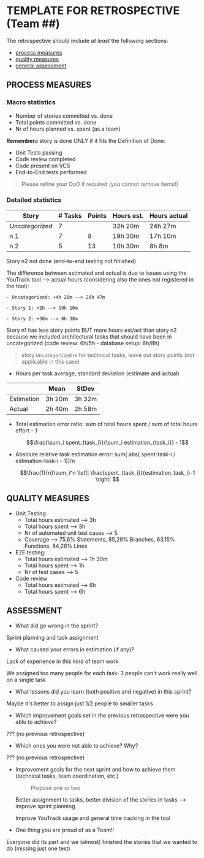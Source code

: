 TEMPLATE FOR RETROSPECTIVE (Team ##)
=====================================

The retrospective should include _at least_ the following
sections:

- [process measures](#process-measures)
- [quality measures](#quality-measures)
- [general assessment](#assessment)

## PROCESS MEASURES 

### Macro statistics

- Number of stories committed vs. done 
- Total points committed vs. done 
- Nr of hours planned vs. spent (as a team)

**Remember**a story is done ONLY if it fits the Definition of Done:
 
- Unit Tests passing
- Code review completed
- Code present on VCS
- End-to-End tests performed

> Please refine your DoD if required (you cannot remove items!) 

### Detailed statistics

| Story  | # Tasks | Points | Hours est. | Hours actual |
|--------|---------|--------|------------|--------------|
| _Uncategorized_   |    7     |       |      32h 20m      |       24h 27m       |
| n  1   |    7     |    8    |     19h 30m       |      17h 10m        |  
| n  2   |    5     |    13    |     10h 30m       |      8h 8m        |  

Story n2 not done (end-to-end testing not finished)

The difference between estimated and actual is due to issues using the YouTrack tool
--> actual hours (considering also the ones not registered in the tool): 

    - Uncategorized: +4h 20m --> 28h 47m

    - Story 1: +2h --> 19h 10m

    - Story 2: +30m --> 8h 38m

Story n1 has less story points BUT more hours est/act than story n2 because we included architectural tasks that should have been in uncategorized (code review: 6h/5h - database setup: 6h/8h)

> story `Uncategorized` is for technical tasks, leave out story points (not applicable in this case)

- Hours per task average, standard deviation (estimate and actual)

|            | Mean | StDev |
|------------|------|-------|
| Estimation |  3h 20m    |  3h 32m     | 
| Actual     |  2h 40m    |  2h 58m    |

- Total estimation error ratio: sum of total hours spent / sum of total hours effort - 1

    $$\frac{\sum_i spent_{task_i}}{\sum_i estimation_{task_i}} - 1$$
    
- Absolute relative task estimation error: sum( abs( spent-task-i / estimation-task-i - 1))/n

    $$\frac{1}{n}\sum_i^n \left| \frac{spent_{task_i}}{estimation_task_i}-1 \right| $$
  
## QUALITY MEASURES 

- Unit Testing:
  - Total hours estimated --> 3h
  - Total hours spent --> 3h
  - Nr of automated unit test cases --> 5
  - Coverage --> 75,6% Statements, 85,29% Branches, 63,15% Functions, 84,28% Lines
- E2E testing:
  - Total hours estimated --> 1h 30m
  - Total hours spent --> 1h
  - Nr of test cases --> 5
- Code review 
  - Total hours estimated --> 6h
  - Total hours spent --> 6h
  


## ASSESSMENT

- What did go wrong in the sprint?

Sprint planning and task assignment

- What caused your errors in estimation (if any)?

Lack of experience in this kind of team work

We assigned too many people for each task: 3 people can't work really well on a single task

- What lessons did you learn (both positive and negative) in this sprint?

Maybe it's better to assign just 1/2 people to smaller tasks

- Which improvement goals set in the previous retrospective were you able to achieve? 

??? (no previous retrospective)
  
- Which ones you were not able to achieve? Why?

??? (no previous retrospective)

- Improvement goals for the next sprint and how to achieve them (technical tasks, team coordination, etc.)

  > Propose one or two

  Better assignment to tasks, better division of the stories in tasks --> improve sprint planning

  Improve YouTrack usage and general time tracking in the tool

- One thing you are proud of as a Team!!

Everyone did its part and we (almost) finished the stories that we wanted to do (missing just one test)